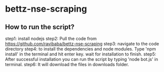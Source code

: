 # bettz-nse-scraping
## How to run the script?
  step1: install nodejs
  step2: Pull the code from https://github.com/ravibaba/bettz-nse-scraping
  step3: navigate to the code directory
  step4: to install the dependencies and node modules. Type 'npm install' in the terminal and hit enter key. wait for installation to finish.
  step5: After successful installation you can run the script by typing 'node bot.js' in terminal.
  step6: It will download the files in downloads folder.
  
